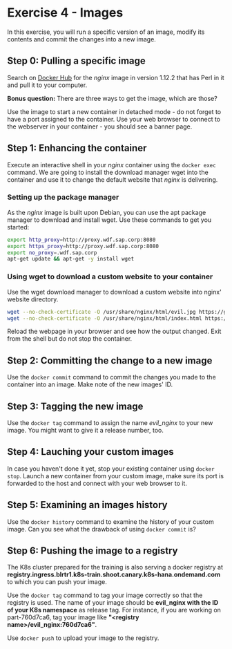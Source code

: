 # Exercise 4 - Images

In this exercise, you will run a specific version of an image, modify its contents and commit the changes into a new image.

## Step 0: Pulling a specific image

Search on [Docker Hub](https://hub.docker.com) for the _nginx_ image in version 1.12.2 that has Perl in it and pull it to your computer.

**Bonus question:** There are three ways to get the image, which are those?

Use the image to start a new container in detached mode - do not forget to have a port assigned to the container. Use your web browser to connect to the webserver in your container - you should see a banner page.

## Step 1: Enhancing the container

Execute an interactive shell in your _nginx_ container using the `docker exec` command. We are going to install the download manager wget into the container and use it to change the default website that _nginx_ is delivering.

### Setting up the package manager

As the _nginx_ image is built upon Debian, you can use the apt package manager to download and install wget. Use these commands to get you started:

```bash
export http_proxy=http://proxy.wdf.sap.corp:8080
export https_proxy=http://proxy.wdf.sap.corp:8080
export no_proxy=.wdf.sap.corp
apt-get update && apt-get -y install wget
```

### Using wget to download a custom website to your container

Use the wget download manager to download a custom website into nginx' website directory.

```bash
wget --no-check-certificate -O /usr/share/nginx/html/evil.jpg https://github.wdf.sap.corp/raw/slvi/docker-k8s-training/master/docker/res/evil.jpg
wget --no-check-certificate -O /usr/share/nginx/html/index.html https://github.wdf.sap.corp/raw/slvi/docker-k8s-training/master/docker/res/evil.html
```

Reload the webpage in your browser and see how the output changed. Exit from the shell but do not stop the container.

## Step 2: Committing the change to a new image

Use the `docker commit` command to commit the changes you made to the container into an image. Make note of the new images' ID.

## Step 3: Tagging the new image

Use the `docker tag` command to assign the name *evil_nginx* to your new image. You might want to give it a release number, too.

## Step 4: Lauching your custom images

In case you haven't done it yet, stop your existing container using `docker stop`. Launch a new container from your custom image, make sure its port is forwarded to the host and connect with your web browser to it.

## Step 5: Examining an images history

Use the `docker history` command to examine the history of your custom image. Can you see what the drawback of using `docker commit` is?

## Step 6: Pushing the image to a registry

The K8s cluster prepared for the training is also serving a docker registry at  **registry.ingress.blrtr1.k8s-train.shoot.canary.k8s-hana.ondemand.com** to which you can push your image.

Use the `docker tag` command to tag your image correctly so that the registry is used. The name of your image should be **evil_nginx with the ID of your K8s namespace** as release tag. For instance, if you are working on part-760d7ca6, tag your image like **"\<registry name\>/evil_nginx:760d7ca6"**.

Use `docker push` to upload your image to the registry.
